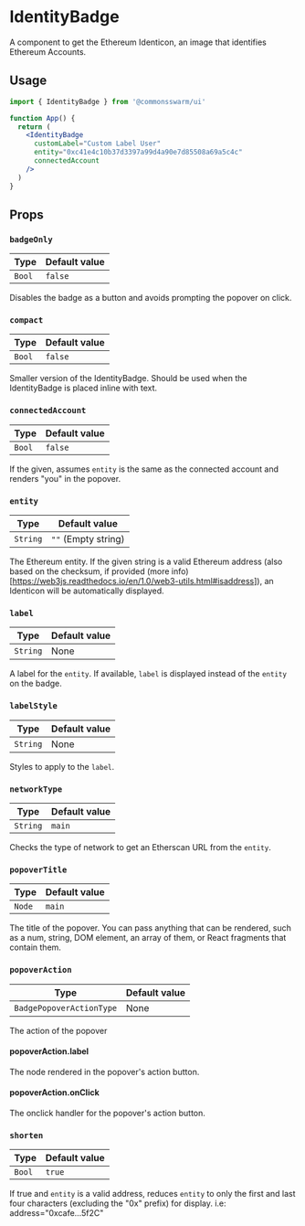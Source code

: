 # IdentityBadge

A component to get the Ethereum Identicon, an image that identifies Ethereum Accounts.

## Usage

```jsx
import { IdentityBadge } from '@commonsswarm/ui'

function App() {
  return (
    <IdentityBadge
      customLabel="Custom Label User"
      entity="0xc41e4c10b37d3397a99d4a90e7d85508a69a5c4c"
      connectedAccount
    />
  )
}
```

## Props

### `badgeOnly`

| Type   | Default value |
| ------ | ------------- |
| `Bool` | `false`       |

Disables the badge as a button and avoids prompting the popover on click.

### `compact`

| Type   | Default value |
| ------ | ------------- |
| `Bool` | `false`       |

Smaller version of the IdentityBadge. Should be used when the IdentityBadge is placed inline with text.

### `connectedAccount`

| Type   | Default value |
| ------ | ------------- |
| `Bool` | `false`       |

If the given, assumes `entity` is the same as the connected account and renders "you" in the popover.

### `entity`

| Type     | Default value       |
| -------- | ------------------- |
| `String` | `""` (Empty string) |

The Ethereum entity. If the given string is a valid Ethereum address (also based on the checksum, if provided (more info)[https://web3js.readthedocs.io/en/1.0/web3-utils.html#isaddress]), an Identicon will be automatically displayed.

### `label`

| Type     | Default value |
| -------- | ------------- |
| `String` | None          |

A label for the `entity`. If available, `label` is displayed instead of the `entity` on the badge.

### `labelStyle`

| Type     | Default value |
| -------- | ------------- |
| `String` | None          |

Styles to apply to the `label`.

### `networkType`

| Type     | Default value |
| -------- | ------------- |
| `String` | `main`        |

Checks the type of network to get an Etherscan URL from the `entity`.

### `popoverTitle`

| Type   | Default value |
| ------ | ------------- |
| `Node` | `main`        |

The title of the popover. You can pass anything that can be rendered, such as a num, string, DOM element, an array of them, or React fragments that contain them.

### `popoverAction`

| Type                     | Default value |
| ------------------------ | ------------- |
| `BadgePopoverActionType` | None          |

The action of the popover

#### popoverAction.label

The node rendered in the popover's action button.

#### popoverAction.onClick

The onclick handler for the popover's action button.

### `shorten`

| Type   | Default value |
| ------ | ------------- |
| `Bool` | `true`        |

If true and `entity` is a valid address, reduces `entity` to only the first and last four characters (excluding the "0x" prefix) for display. i.e: address="0xcafe…5f2C"
